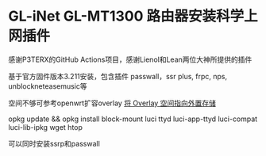 # GL-iNet GL-MT1300 路由器安装科学上网插件
感谢P3TERX的GitHub Actions项目，感谢Lienol和Lean两位大神所提供的插件

基于官方固件版本3.211安装，包含插件 passwall，ssr plus, frpc, nps, unblockneteasemusic等

空间不够可参考openwrt扩容overlay [将 Overlay 空间指向外置存储](https://blog.digicat-studio.com/Technology/openwrt_overlay.html)

opkg update && opkg install block-mount luci ttyd luci-app-ttyd luci-compat luci-lib-ipkg wget htop

可以同时安装ssrp和passwall
